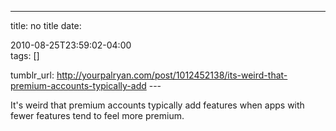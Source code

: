 ---
title: no title
date:

 2010-08-25T23:59:02-04:00  
tags:  []

tumblr_url:
http://yourpalryan.com/post/1012452138/its-weird-that-premium-accounts-typically-add
\-\--

It's weird that premium accounts typically add features when apps with
fewer features tend to feel more premium.
